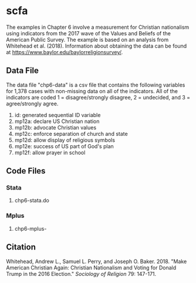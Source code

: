 # scfa
The examples in Chapter 6 involve a measurement for Christian nationalism using indicators from the 2017 wave of the Values and Beliefs of the American Public Survey. The example is based on an analysis from Whitehead et al. (2018). Information about obtaining the data can be found at https://www.baylor.edu/baylorreligionsurvey/.

## Data File
The data file "chp6-data" is a csv file that contains the following variables for 1,378 cases with non-missing data on all of the indicators. All of the indicators are coded 1 = disagree/strongly disagree, 2 = undecided, and 3 = agree/strongly agree.

1. id: generated sequential ID variable
2. mp12a: declare US Christian nation
3. mp12b: advocate Christian values
4. mp12c: enforce separation of church and state
5. mp12d: allow display of religious symbols
6. mp12e: success of US part of God's plan
7. mp12f: allow prayer in school


## Code Files

### Stata
1. chp6-stata.do

### Mplus
1. chp6-mplus-


## Citation
Whitehead, Andrew L., Samuel L. Perry, and Joseph O. Baker. 2018. "Make American Christian Again: Christian Nationalism and Voting for Donald Trump in the 2016 Election." *Sociology of Religion* 79: 147-171.
